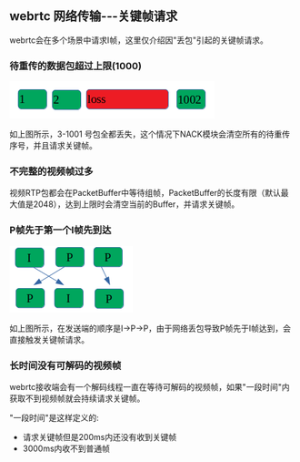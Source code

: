 ## webrtc 网络传输---关键帧请求

webrtc会在多个场景中请求I帧，这里仅介绍因"丢包"引起的关键帧请求。

### 待重传的数据包超过上限(1000)

![picture3](../materials/pictures/others_p3.png)

如上图所示，3-1001 号包全都丢失，这个情况下NACK模块会清空所有的待重传序号，并且请求关键帧。

### 不完整的视频帧过多

视频RTP包都会在PacketBuffer中等待组帧，PacketBuffer的长度有限（默认最大值是2048），达到上限时会清空当前的Buffer，并请求关键帧。

### P帧先于第一个I帧先到达

![picture4](../materials/pictures/others_p4.png)

如上图所示，在发送端的顺序是I->P->P，由于网络丢包导致P帧先于I帧达到，会直接触发关键帧请求。

### 长时间没有可解码的视频帧

webrtc接收端会有一个解码线程一直在等待可解码的视频帧，如果"一段时间"内获取不到视频帧就会持续请求关键帧。

"一段时间"是这样定义的:

* 请求关键帧但是200ms内还没有收到关键帧
* 3000ms内收不到普通帧

